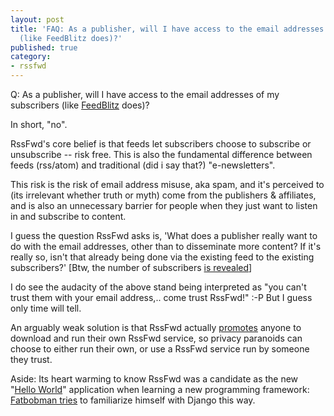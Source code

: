 ```yaml
---
layout: post
title: 'FAQ: As a publisher, will I have access to the email addresses of my subscribers
  (like FeedBlitz does)?'
published: true
category:
- rssfwd
---
```

Q: As a publisher, will I have access to the email addresses of my subscribers (like [FeedBlitz](http://www.feedblitz.com/) does)?  
  
In short, "no".  
  
RssFwd's core belief is that feeds let subscribers choose to subscribe or unsubscribe -- risk free. This is also the fundamental difference between feeds (rss/atom) and traditional (did i say that?) "e-newsletters".  
  
This risk is the risk of email address misuse, aka spam, and it's perceived to (its irrelevant whether truth or myth) come from the publishers & affiliates, and is also an unnecessary barrier for people when they just want to listen in and subscribe to content.  
  
I guess the question RssFwd asks is, 'What does a publisher really want to do with the email addresses, other than to disseminate more content? If it's really so, isn't that already being done via the existing feed to the existing subscribers?' [Btw, the number of subscribers [is revealed](http://blog.yanime.org/articles/2005/09/07/rssfwd-an-app-less-web-app)]   
  
I do see the audacity of the above stand being interpreted as "you can't trust them with your email address,.. come trust RssFwd!" :-P But I guess only time will tell.   
  
An arguably weak solution is that RssFwd actually [promotes](http://www.rssfwd.com/rssfwd/developers) anyone to download and run their own RssFwd service, so privacy paranoids can choose to either run their own, or use a RssFwd service run by someone they trust.  
  
Aside: Its heart warming to know RssFwd was a candidate as the new "[Hello World](http://en.wikipedia.org/wiki/Hello_world_program)" application when learning a new programming framework: [Fatbobman tries](http://fatbobman-notes.blogspot.com/2005/11/rss-feed.html) to familiarize himself with Django this way.

